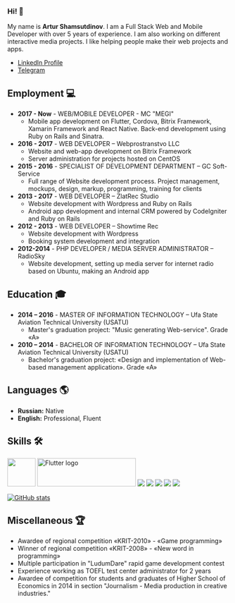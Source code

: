 ### Hi! 👋

My name is **Artur Shamsutdinov**. 
I am a Full Stack Web and Mobile Developer with over 5 years of experience. I am also working on different interactive media projects. I like helping people make their web projects and apps.

- [LinkedIn Profile](http://linkedin.com/in/rocketstorm)
- [Telegram](https://telegram.me/roketpik)

## Employment 💻

- **2017 - Now** - WEB/MOBILE DEVELOPER - MC "MEGI"
    - Mobile app development on Flutter, Cordova, Bitrix Framework, Xamarin Framework and React Native. Back-end development using Ruby on Rails and Sinatra.
- **2016 - 2017** - WEB DEVELOPER – Webprostranstvo LLC
    - Website and web-app development on Bitrix Framework
    - Server administration for projects hosted on CentOS
- **2015 - 2016** - SPECIALIST OF DEVELOPMENT DEPARTMENT – GC Soft-Service
    - Full range of Website development process. Project management, mockups, design, markup, programming, training for clients
- **2013 - 2017** - WEB DEVELOPER – ZlatRec Studio
    - Website development with Wordpress and Ruby on Rails
    - Android app development and internal CRM powered by CodeIgniter and Ruby on Rails
- **2012 - 2013** - WEB DEVELOPER – Showtime Rec
    - Website development with Wordpress
    - Booking system development and integration
- **2012-2014** - PHP DEVELOPER / MEDIA SERVER ADMINISTRATOR – RadioSky
    - Website development, setting up media server for internet radio based on Ubuntu, making an Android app
    
## Education 🎓

- **2014 – 2016** - MASTER OF INFORMATION TECHNOLOGY – Ufa State Aviation Technical University (USATU)
    - Master's graduation project: "Music generating Web-service". Grade «A»
- **2010 – 2014** - BACHELOR OF INFORMATION TECHNOLOGY – Ufa State Aviation Technical University (USATU)
    - Bachelor's graduation project: «Design and implementation of Web-based management application». Grade «A»
    
## Languages 🌎

- **Russian:** Native
- **English:** Professional, Fluent

## Skills 🛠️
<img src="https://upload.wikimedia.org/wikipedia/commons/7/7e/Dart-logo.png" height="64"/>  <img alt="Flutter logo" height="64" width="224" src="https://flutter.dev/assets/flutter-lockup-1caf6476beed76adec3c477586da54de6b552b2f42108ec5bc68dc63bae2df75.png" integrity="sha256-HK9kdr7tdq3sPEd1htpU3mtVKy9CEI7FvGjcY7ri33U=" crossorigin="anonymous"> <img src="https://icongr.am/devicon/android-original.svg?size=64&color=currentColor"/> <img src="https://icongr.am/devicon/apple-original.svg?size=64&color=000000"/> <img src="https://icongr.am/devicon/linux-original.svg?size=64&color=000000"/> <img src="https://icongr.am/devicon/ruby-original.svg?size=64&color=000000"/> <img src="https://icongr.am/devicon/git-original.svg?size=64&color=000000"/>

[![GitHub stats](https://github-readme-stats.vercel.app/api?username=roketstorm&show_icons=true)](https://github.com/anuraghazra/github-readme-stats)

## Miscellaneous 🏆

- Awardee of regional competition «KRIT-2010» - «Game programming»
- Winner of regional competition «KRIT-2008» - «New word in programming»
- Multiple participation in "LudumDare" rapid game development contest
- Experience working as TOEFL test center administrator for 2 years
- Awardee of competition for students and graduates of Higher School of Economics in 2014 in section "Journalism - Media production in creative industries."
